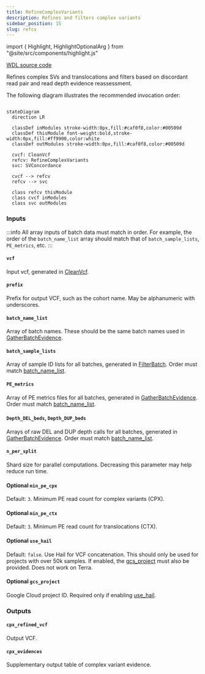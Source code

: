 ```yaml
---
title: RefineComplexVariants
description: Refines and filters complex variants
sidebar_position: 15
slug: refcv
---
```


import { Highlight, HighlightOptionalArg } from "@site/src/components/highlight.js"

[WDL source code](https://github.com/broadinstitute/gatk-sv/blob/main/wdl/RefineComplexVariants.wdl)

Refines complex SVs and translocations and filters based on discordant read pair and read depth evidence reassessment.

The following diagram illustrates the recommended invocation order:

```mermaid

stateDiagram
  direction LR
  
  classDef inModules stroke-width:0px,fill:#caf0f8,color:#00509d
  classDef thisModule font-weight:bold,stroke-width:0px,fill:#ff9900,color:white
  classDef outModules stroke-width:0px,fill:#caf0f8,color:#00509d

  cvcf: CleanVcf
  refcv: RefineComplexVariants
  svc: SVConcordance
  
  cvcf --> refcv
  refcv --> svc
  
  class refcv thisModule
  class cvcf inModules
  class svc outModules
```

### Inputs

:::info
All array inputs of batch data must match in order. For example, the order of the `batch_name_list` array should match 
that of `batch_sample_lists`, `PE_metrics`, etc.
:::

#### `vcf`
Input vcf, generated in [CleanVcf](./cvcf#cleaned_vcf).

#### `prefix`
Prefix for output VCF, such as the cohort name. May be alphanumeric with underscores.

#### `batch_name_list`
Array of batch names. These should be the same batch names used in [GatherBatchEvidence](./gbe#batch).

#### `batch_sample_lists`
Array of sample ID lists for all batches, generated in [FilterBatch](./fb#batch_samples_postoutlierexclusion). Order must match [batch_name_list](#batch_name_list).

#### `PE_metrics`
Array of PE metrics files for all batches, generated in [GatherBatchEvidence](./gbe#merged_pe). Order must match [batch_name_list](#batch_name_list).

#### `Depth_DEL_beds`, `Depth_DUP_beds`
Arrays of raw DEL and DUP depth calls for all batches, generated in [GatherBatchEvidence](./gbe#merged_dels-merged_dups). Order must match [batch_name_list](#batch_name_list).

#### `n_per_split`
Shard size for parallel computations. Decreasing this parameter may help reduce run time.

#### <HighlightOptionalArg>Optional</HighlightOptionalArg>  `min_pe_cpx`
Default: `3`. Minimum PE read count for complex variants (CPX).

#### <HighlightOptionalArg>Optional</HighlightOptionalArg>  `min_pe_ctx`
Default: `3`. Minimum PE read count for translocations (CTX).

#### <HighlightOptionalArg>Optional</HighlightOptionalArg> `use_hail`
Default: `false`. Use Hail for VCF concatenation. This should only be used for projects with over 50k samples. If enabled, the
[gcs_project](#optional-gcs_project) must also be provided. Does not work on Terra.

#### <HighlightOptionalArg>Optional</HighlightOptionalArg> `gcs_project`
Google Cloud project ID. Required only if enabling [use_hail](#optional-use_hail).

### Outputs

#### `cpx_refined_vcf`
Output VCF.

#### `cpx_evidences`
Supplementary output table of complex variant evidence.
